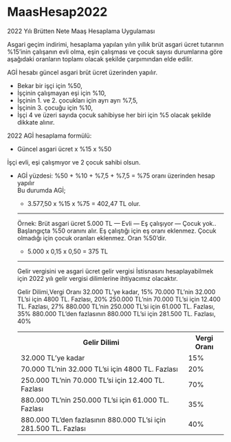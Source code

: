 # MaasHesap2022
2022 Yılı Brütten Nete Maaş Hesaplama Uygulaması

Asgari geçim indirimi, hesaplama yapılan yılın yıllık brüt asgari ücret tutarının %15’inin çalışanın evli olma, eşin çalışması ve çocuk sayısı durumlarına göre aşağıdaki oranların toplamı olacak şekilde çarpımından elde edilir.


AGİ hesabı güncel asgari brüt ücret üzerinden yapılır.

<ul>
<li>Bekar bir işçi için %50,</li>
<li>İşçinin çalışmayan eşi için %10,</li>
<li>İşçinin 1. ve 2. çocukları için ayrı ayrı %7,5,</li>
<li>İşçinin 3. çocuğu için %10,</li>
<li>İşçi 4 ve üzeri sayıda çocuk sahibiyse her biri için %5 olacak şekilde dikkate alınır.</li>
</ul>


2022 AGİ hesaplama formülü: <br>
<ul>
<li>Güncel asgari ücret x %15 x %50
</ul>


İşçi evli, eşi çalışmıyor ve 2 çocuk sahibi olsun.<br>
<ul>
<li>AGİ yüzdesi: %50 + %10 + %7,5 + %7,5 = %75 oranı üzerinden hesap yapılır</li>
</ul<

Bu durumda AGİ; <br>
<ul>
<li>3.577,50 x %15 x %75 = 402,47 TL olur.</li>
</ul>

--------------------------------------------------

 Örnek: Brüt asgari ücret 5.000 TL — Evli — Eş çalışıyor — Çocuk yok..<br>
Başlangıçta %50 oranını alır. Eş çalıştığı için eş oranı eklenmez. Çocuk olmadığı için çocuk oranları eklenmez. Oran %50’dir.<br>
<ul>
<li>5.000 x 0,15 x 0,50 = 375 TL</li>
</ul>
 
 -------------------------------------------------
 
 Gelir vergisini ve asgari ücret gelir vergisi İstisnasını hesaplayabilmek için 2022 yılı gelir vergisi dilimlerine ihtiyacımız olacaktır. 
 
Gelir Dilimi,Vergi Oranı
32.000 TL’ye kadar, 15%
70.000 TL’nin 32.000 TL’si için 4800 TL. Fazlası, 20%
250.000 TL’nin 70.000 TL’si için 12.400 TL. Fazlası, 27%
880.000 TL’nin 250.000 TL’si için 61.000 TL. Fazlası, 35%
880.000 TL’den fazlasının 880.000 TL’si için 281.500 TL. Fazlası, 40%
 
 <table>
    <tr>
     <th>
         Gelir Dilimi
     </th>
    <th>
        Vergi Oranı
     </th>
    </tr>
  <tr>
    <td>32.000 TL’ye kadar</td>
    <td>15%</td>
  </tr>
   <tr>
    <td>70.000 TL’nin 32.000 TL’si için 4800 TL. Fazlası</td>
    <td>20%</td>
  </tr>
  <tr>
    <td>250.000 TL’nin 70.000 TL’si için 12.400 TL. Fazlası</td>
    <td>70%</td>
  </tr>
  <tr>
   <td>
   880.000 TL’nin 250.000 TL’si için 61.000 TL. Fazlası
   </td>
     <td>
   35%
   </td>
  </tr>
  <tr>
   <td>
  880.000 TL’den fazlasının 880.000 TL’si için 281.500 TL. Fazlası
   </td>
     <td>
   40%
   </td>
  </tr>
 </table>
 
 
